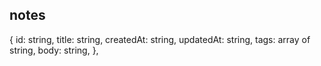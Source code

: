 ## notes
{
  id: string,
  title: string,
  createdAt: string,
  updatedAt: string,
  tags: array of string,
  body: string,
},